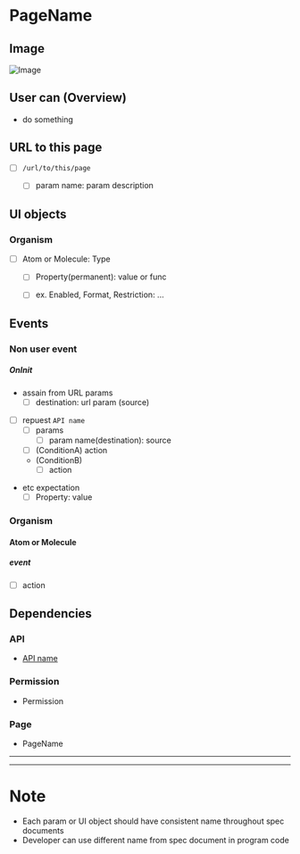 # PageName
## Image
![Image](/path/to/page/image.png)


## User can (Overview)
- do something


## URL to this page
- [ ] `/url/to/this/page`
  - [ ] param name: param description


## UI objects
### Organism
- [ ] Atom or Molecule: Type
  - [ ] Property(permanent): value or func
  - [ ] ex. Enabled, Format, Restriction: ...


## Events
### Non user event
##### OnInit
- assain from URL params
  - [ ] destination: url param (source)
- [ ] repuest `API name`
  - [ ] params
    - [ ] param name(destination): source
  - [ ] (ConditionA) action
  - (ConditionB)
    - [ ] action
- etc expectation
  - [ ] Property: value 

### Organism
#### Atom or Molecule
##### event
- [ ] action

## Dependencies
### API
- [API name](link/to/api/spec)

### Permission
- Permission

### Page
- PageName


----
----

# Note
- Each param or UI object should have consistent name throughout spec documents
- Developer can use different name from spec document in program code
